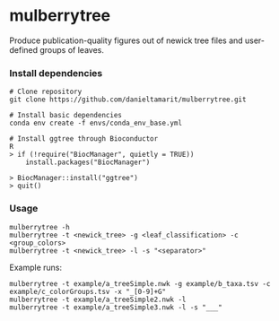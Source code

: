 # mulberrytree

Produce publication-quality figures out of newick tree files and user-defined groups of leaves.


### Install dependencies
```
# Clone repository
git clone https://github.com/danieltamarit/mulberrytree.git

# Install basic dependencies
conda env create -f envs/conda_env_base.yml

# Install ggtree through Bioconductor
R
> if (!require("BiocManager", quietly = TRUE))
    install.packages("BiocManager")

> BiocManager::install("ggtree")
> quit()
```


### Usage
```
mulberrytree -h
mulberrytree -t <newick_tree> -g <leaf_classification> -c <group_colors>
mulberrytree -t <newick_tree> -l -s "<separator>"
```

Example runs:
```
mulberrytree -t example/a_treeSimple.nwk -g example/b_taxa.tsv -c example/c_colorGroups.tsv -x "_[0-9]+G"
mulberrytree -t example/a_treeSimple2.nwk -l
mulberrytree -t example/a_treeSimple3.nwk -l -s "___"
```
